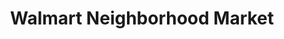 ---
title: "Walmart Neighborhood Market"
url: /northglenn/walmart-neighborhood-market/
shop: supermarket
---